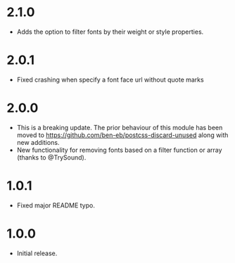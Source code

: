 # 2.1.0

* Adds the option to filter fonts by their weight or style properties.

# 2.0.1

* Fixed crashing when specify a font face url without quote marks

# 2.0.0

* This is a breaking update. The prior behaviour of this module has been moved
  to https://github.com/ben-eb/postcss-discard-unused along with new additions.
* New functionality for removing fonts based on a filter function or array
  (thanks to @TrySound).

# 1.0.1

* Fixed major README typo.

# 1.0.0

* Initial release.
